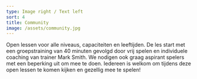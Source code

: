 ```yaml
---
type: Image right / Text left
sort: 4
title: Community
image: /assets/community.jpg
---
```

Open lessen voor alle niveaus, capaciteiten en leeftijden. De les start met een groepstraining van 40 minuten gevolgd door vrij spelen en individuele coaching van trainer Mark Smith. We nodigen ook graag aspirant spelers met een beperking uit om mee te doen. Iedereen is welkom om tijdens deze open lessen te komen kijken en gezellig mee te spelen!